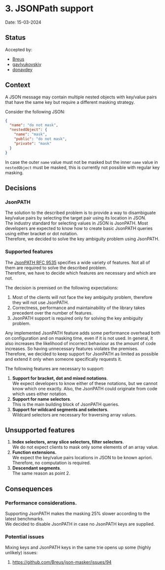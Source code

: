# 3. JSONPath support

Date: 15-03-2024

## Status

Accepted by:
- [Breus](https://github.com/Breus)
- [gavlyukovskiy](https://github.com/gavlyukovskiy)
- [donavdey](https://github.com/donavdey)

## Context

A JSON message may contain multiple nested objects with key/value pairs that have the same key but require a different
masking strategy.

Consider the following JSON:

```json
{
  "name": "do not mask",
  "nestedObject": {
    "name": "mask",
    "public": "do not mask",
    "private": "mask"
  }
}
```

In case the outer `name` value must not be masked but the inner `name` value in `nestedObject` must be masked, this is
currently not
possible with regular key masking.

## Decisions

### JsonPATH

The solution to the described problem is to provide a way to disambiguate key/value pairs by selecting the target pair
using its location in JSON.  
The industry standard for selecting values in JSON is JsonPATH. Most developers are expected to know how to create basic
JsonPATH queries using either bracket or dot notation.  
Therefore, we decided to solve the key ambiguity problem using JsonPATH.

### Supported features

The [JsonPATH RFC 9535](https://www.rfc-editor.org/rfc/rfc9535.html) specifies a wide variety of features. Not all of them are required to solve the described problem.  
Therefore, we have to decide which features are necessary and which are not.

The decision is premised on the following expectations:

1. Most of the clients will not face the key ambiguity problem, therefore they will not use JsonPATH.
2. Correctness, performance and maintainability of the library takes precedent over the number of features.
3. JsonPATH support is required only for solving the key ambiguity problem.

Any implemented JsonPATH feature adds some performance overhead both on configuration and on masking time, even if it is
not used.
In general, it also increases the likelihood of incorrect behaviour as the amount of code increases. So having
unnecessary features violates the premises.   
Therefore, we decided to keep support for JsonPATH as limited as possible and extend it only when someone specifically
requests it.

The following features are necessary to support:

1. **Support for bracket, dot and mixed notations**.   
   We expect developers to know either of these notations, but we cannot know which one exactly. Also, the JsonPATH
   could originate from code which uses either notation.
2. **Support for name selectors**.  
   This is the main building block of JsonPATH queries.
3. **Support for wildcard segments and selectors**.  
   Wildcard selectors are necessary for traversing array values.

## Unsupported features

1. **Index selectors, array slice selectors, filter selectors**.  
   We do not expect clients to mask only some elements of an array value.
2. **Function extensions.**  
   We expect the key/value pairs locations in JSON to be known apriori. Therefore, no computation is required.
3. **Descendant segments**.  
   The same reason as point 2.

## Consequences

### Performance considerations.

Supporting JsonPATH makes the masking 25% slower according to the latest benchmarks.  
We decided to disable JsonPATH in case no JsonPATH keys are supplied.

### Potential issues

Mixing keys and JsonPATH keys in the same trie opens up some (highly unlikely) issues:

1. https://github.com/Breus/json-masker/issues/94